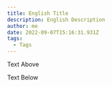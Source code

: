 ```yaml
---
title: English Title
description: English Description
author: me
date: 2022-09-07T15:16:31.931Z
tags:
  - Tags
---
```

Text Above

T﻿ext Below